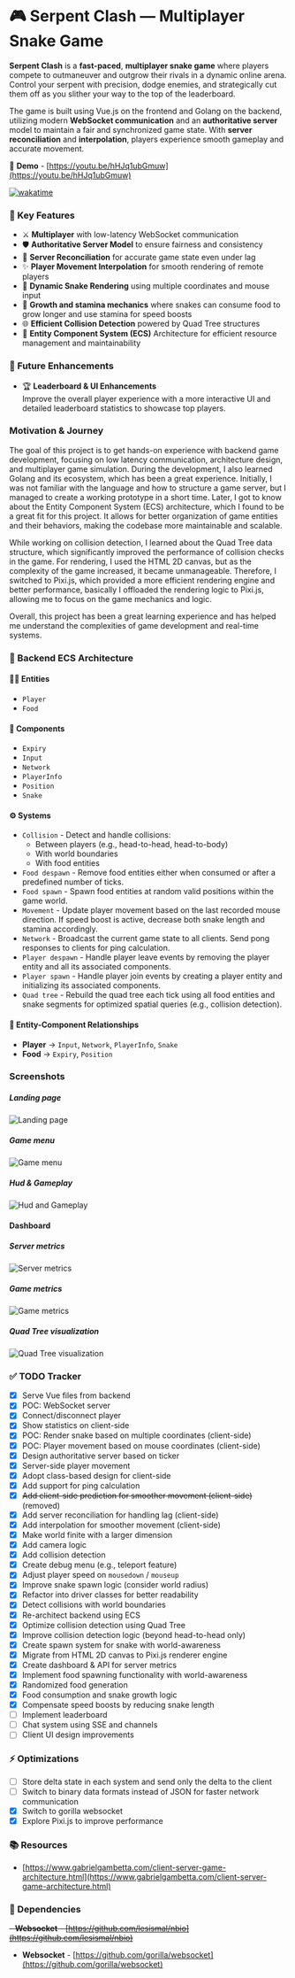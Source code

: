 # 🎮 Serpent Clash — Multiplayer Snake Game 
**Serpent Clash** is a **fast-paced**, **multiplayer snake game** where players compete to outmaneuver and 
outgrow their rivals in a dynamic online arena. Control your serpent with precision, dodge enemies, and strategically 
cut them off as you slither your way to the top of the leaderboard.

The game is built using Vue.js on the frontend and Golang on the backend, utilizing modern **WebSocket communication** and 
an **authoritative server** model to maintain a fair and synchronized game state. With **server reconciliation** and 
**interpolation**, players experience smooth gameplay and accurate movement.

🎥 **Demo** - [https://youtu.be/hHJq1ubGmuw](https://youtu.be/hHJq1ubGmuw)

[![wakatime](https://wakatime.com/badge/github/CryptoSingh1337/serpent-clash.svg)](https://wakatime.com/badge/github/CryptoSingh1337/serpent-clash)

### 🔑 Key Features
- ⚔️ **Multiplayer** with low-latency WebSocket communication
- 🛡️ **Authoritative Server Model** to ensure fairness and consistency
- 🔄 **Server Reconciliation** for accurate game state even under lag
- ✨ **Player Movement Interpolation** for smooth rendering of remote players
- 🐍 **Dynamic Snake Rendering** using multiple coordinates and mouse input
- 🍔 **Growth and stamina mechanics** where snakes can consume food to grow longer and use stamina for speed boosts
- 🌐 **Efficient Collision Detection** powered by Quad Tree structures
- 🧩 **Entity Component System (ECS)** Architecture for efficient resource management and maintainability

### 🚀 Future Enhancements
- 🏆 **Leaderboard & UI Enhancements**
<br>Improve the overall player experience with a more interactive UI and detailed leaderboard statistics to showcase top players.

### Motivation & Journey
The goal of this project is to get hands-on experience with backend game development, focusing on low latency communication,
architecture design, and multiplayer game simulation. During the development, I also learned Golang and its ecosystem,
which has been a great experience. Initially, I was not familiar with the language and how to structure a game server, but I
managed to create a working prototype in a short time. Later, I got to know about the Entity Component System (ECS) architecture,
which I found to be a great fit for this project. It allows for better organization of game entities and their behaviors, 
making the codebase more maintainable and scalable.

While working on collision detection, I learned about the Quad Tree data structure, which significantly improved the 
performance of collision checks in the game. For rendering, I used the HTML 2D canvas, but as the complexity of the game increased,
it became unmanageable. Therefore, I switched to Pixi.js, which provided a more efficient rendering engine and better performance, 
basically I offloaded the rendering logic to Pixi.js, allowing me to focus on the game mechanics and logic.

Overall, this project has been a great learning experience and has helped me understand the complexities of game development
and real-time systems.

### 🧱 Backend ECS Architecture

#### 🧍‍♂️ Entities
- `Player`
- `Food`

#### 🧩 Components
- `Expiry`
- `Input`
- `Network`
- `PlayerInfo`
- `Position`
- `Snake`

#### ⚙️ Systems
- `Collision` - Detect and handle collisions:
  - Between players (e.g., head-to-head, head-to-body)
  - With world boundaries
  - With food entities
- `Food despawn` - Remove food entities either when consumed or after a predefined number of ticks.
- `Food spawn` - Spawn food entities at random valid positions within the game world.
- `Movement` - Update player movement based on the last recorded mouse direction. If speed boost is active, decrease both snake length and stamina accordingly.
- `Network` - Broadcast the current game state to all clients. Send pong responses to clients for ping calculation.
- `Player despawn` - Handle player leave events by removing the player entity and all its associated components.
- `Player spawn` - Handle player join events by creating a player entity and initializing its associated components.
- `Quad tree` - Rebuild the quad tree each tick using all food entities and snake segments for optimized spatial queries (e.g., collision detection).

#### 🔗 Entity-Component Relationships
- **Player** -> `Input`, `Network`, `PlayerInfo`, `Snake`
- **Food** -> `Expiry`, `Position`

### Screenshots

##### Landing page
![Landing page](/assets/landing-page.png)

##### Game menu
![Game menu](/assets/game-menu.png)

##### Hud & Gameplay
![Hud and Gameplay](/assets/hud-plus-gameplay.png)

#### Dashboard

##### Server metrics
![Server metrics](/assets/server-metrics.png)

##### Game metrics
![Game metrics](/assets/game-metrics.png)

##### Quad Tree visualization
![Quad Tree visualization](/assets/quad-tree.png)

### ✅ TODO Tracker
- [x] Serve Vue files from backend
- [x] POC: WebSocket server
- [x] Connect/disconnect player
- [x] Show statistics on client-side
- [x] POC: Render snake based on multiple coordinates (client-side)
- [x] POC: Player movement based on mouse coordinates (client-side)
- [x] Design authoritative server based on ticker
- [x] Server-side player movement
- [x] Adopt class-based design for client-side
- [x] Add support for ping calculation
- [x] ~~Add client-side prediction for smoother movement (client-side)~~ (removed)
- [x] Add server reconciliation for handling lag (client-side)
- [x] Add interpolation for smoother movement (client-side)
- [x] Make world finite with a larger dimension
- [x] Add camera logic
- [x] Add collision detection
- [x] Create debug menu (e.g., teleport feature)
- [x] Adjust player speed on `mousedown` / `mouseup`
- [x] Improve snake spawn logic (consider world radius)
- [x] Refactor into driver classes for better readability
- [x] Detect collisions with world boundaries
- [x] Re-architect backend using ECS
- [x] Optimize collision detection using Quad Tree
- [x] Improve collision detection logic (beyond head-to-head only)
- [x] Create spawn system for snake with world-awareness
- [x] Migrate from HTML 2D canvas to Pixi.js renderer engine
- [x] Create dashboard & API for server metrics
- [x] Implement food spawning functionality with world-awareness
- [x] Randomized food generation
- [x] Food consumption and snake growth logic
- [x] Compensate speed boosts by reducing snake length
- [ ] Implement leaderboard
- [ ] Chat system using SSE and channels
- [ ] Client UI design improvements

### ⚡ Optimizations
- [ ] Store delta state in each system and send only the delta to the client
- [ ] Switch to binary data formats instead of JSON for faster network communication
- [x] Switch to gorilla websocket
- [x] Explore Pixi.js to improve performance

### 📚 Resources
- [https://www.gabrielgambetta.com/client-server-game-architecture.html](https://www.gabrielgambetta.com/client-server-game-architecture.html)

### 🔌 Dependencies
~~- **Websocket** - [https://github.com/lesismal/nbio](https://github.com/lesismal/nbio)~~
- **Websocket** - [https://github.com/gorilla/websocket](https://github.com/gorilla/websocket)
